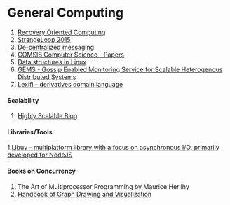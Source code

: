 
General Computing
===================

1. [Recovery Oriented Computing](http://roc.cs.berkeley.edu/#talks)
2. [StrangeLoop 2015](http://www.thestrangeloop.com/index.html)
3. [De-centralized messaging](http://iris.karalabe.com/)
4. [COMSIS Computer Science - Papers ](http://www.comsis.org/archive.php)
5. [Data structures in Linux](http://cstheory.stackexchange.com/questions/19759/core-algorithms-deployed/19773?stw=2)
6. [GEMS - Gossip Enabled Monitoring Service for Scalable Heterogenous Distributed Systems](http://docs.hcs.ufl.edu/pubs/GEMS2005.pdf)
7. [Lexifi - derivatives domain language](https://www.lexifi.com/product/technology/contract-description-language#presentations)

#### Scalability
1. [Highly Scalable Blog](https://highlyscalable.wordpress.com/)

#### Libraries/Tools
1.[Libuv - multiplatform library with a focus on asynchronous I/O, primarily developed for NodeJS](https://github.com/libuv/libuv)

#### Books on Concurrency
1. The Art of Multiprocessor Programming by Maurice Herlihy 
2. [Handbook of Graph Drawing and Visualization](http://cs.brown.edu/~rt/gdhandbook/)

